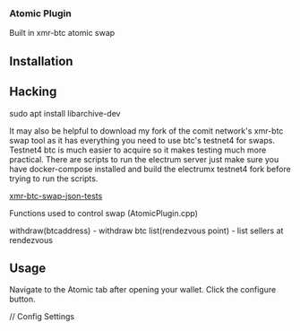 ### Atomic Plugin
Built in xmr-btc atomic swap

## Installation

## Hacking
sudo apt install libarchive-dev

It may also be helpful to download my fork of the comit network's xmr-btc swap tool as it has everything you need to use btc's testnet4 for swaps. Testnet4 btc is much easier to acquire so it makes testing much more practical. There are scripts to run the electrum server just make sure you have docker-compose installed and build the electrumx testnet4 fork before trying to run the scripts.

[xmr-btc-swap-json-tests](https://github.com/BrandyJSon/xmr-btc-swap-json-tests/tree/master)

Functions used to control swap (AtomicPlugin.cpp)

withdraw(btcaddress) - withdraw btc 
list(rendezvous point) - list sellers at rendezvous
 
## Usage
Navigate to the Atomic tab after opening your wallet. Click the configure button.

// Config Settings
